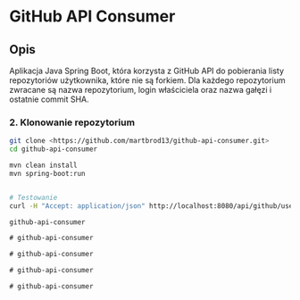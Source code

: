 # GitHub API Consumer

## Opis

Aplikacja Java Spring Boot, która korzysta z GitHub API do pobierania listy repozytoriów użytkownika, które nie są forkiem. Dla każdego repozytorium zwracane są nazwa repozytorium, login właściciela oraz nazwa gałęzi i ostatnie commit SHA.

### 2. Klonowanie repozytorium

```sh
git clone <https://github.com/martbrod13/github-api-consumer.git>
cd github-api-consumer

mvn clean install
mvn spring-boot:run


# Testowanie
curl -H "Accept: application/json" http://localhost:8080/api/github/users/octocat/repos

g i t h u b - a p i - c o n s u m e r  
 #   g i t h u b - a p i - c o n s u m e r  
 #   g i t h u b - a p i - c o n s u m e r  
 #   g i t h u b - a p i - c o n s u m e r  
 #   g i t h u b - a p i - c o n s u m e r  
 